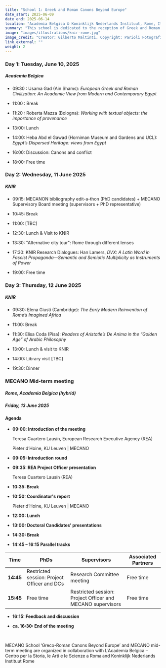 ```yaml
---
title: "School 1: Greek and Roman Canons Beyond Europe"
date_start: 2025-06-09
date_end: 2025-06-14
location: "Academia Belgica & Koninklijk Nederlands Instituut, Rome, Italy"
summary: "This school is dedicated to the reception of Greek and Roman 'canonical' texts outside Europe, from antiquity until the modern times."
image: "images/illustrations/knir-rome.jpg"
image_credit: "Creator: Gilberto Maltinti. Copyright: Parioli Fotografia."
link_external: ""
weight: 2
---
```


### **Day 1: Tuesday, June 10, 2025**

##### **Academia Belgica**

* 09:30 : Usama Gad (Ain Shams): *European Greek and Roman Civilization: An Academic View from Modern and Contemporary Egypt*

* 11:00 : Break 

* 11:20 : Roberta Mazza (Bologna): *Working with textual objects: the importance of provenance*
	
* 13:00: Lunch
	
* 14:00: Heba Abd el Gawad (Horniman Museum and Gardens and UCL): *Egypt’s Dispersed Heritage: views from Egypt* 
	
* 16:00: Discussion: Canons and conflict 

* 18:00: Free time 

### **Day 2: Wednesday, 11 June 2025**

##### **KNIR**

* 09:15:  MECANON bibliography edit-a-thon (PhD candidates) +  MECANO Supervisory Board meeting (supervisors + PhD representative)

* 10:45: Break 

* 11:00:  [TBC]

* 12:30: Lunch & Visit to KNIR 

* 13:30: "Alternative city tour": Rome through different lenses 

* 17:30:  KNIR Research Dialogues: Han Lamers, *DVX: A Latin Word in Fascist Propaganda—Semantic and Semiotic Multiplicity as Instruments of Power* 

* 19:00:  Free time 

### **Day 3: Thursday, 12 June 2025**

##### **KNIR** 

* 09:30:  Elena Giusti (Cambridge): *The Early Modern Reinvention of Rome’s Imagined Africa* 

* 11:00: Break 

* 11:30: Elisa Coda (Pisa): *Readers of Aristotle’s De Anima in the “Golden Age“ of Arabic Philosophy*

* 13:00: Lunch & visit to KNIR 

* 14:00: Library visit [TBC] 

* 19:30: Dinner

### **MECANO Mid-term meeting**

##### **Rome, Academia Belgica (hybrid)**
##### **Friday, 13 June 2025**


#### **Agenda**


* **09:00**: **Introduction of the meeting**

	Teresa Cuartero Lausín, European Research Executive Agency (REA)  

	Pieter d’Hoine, KU Leuven | MECANO 

* **09:05: Introduction round**  

* **09:35: REA Project Officer presentation**

	Teresa Cuartero Lausín (REA) 

* **10:35: Break**
	
* **10:50: Coordinator's report** 

	Pieter d’Hoine, KU Leuven | MECANO 

* **12:00: Lunch** 

* **13:00: Doctoral Candidates' presentations** 

* **14:30: Break** 


* **14:45 – 16:15 Parallel tracks**  

| Time | PhDs | Supervisors | Associated Partners |
| ---- | -----	| -----	| -----	|
| **14:45** | Restricted session: Project Officer and DCs  | Research Committee meeting |  Free time  | 
| **15:45** | Free time | Restricted session: Project Officer and MECANO supervisors | Free time |

* **16:15: Feedback and discussion**
	
* **ca. 16:30: End of the meeting** 
	
<br>

MECANO School ‘Greco-Roman Canons Beyond Europe’ and MECANO mid-term meeting are organized in collaboration with L’Academia Belgica – Centro per la Storia, le Arti e le Scienze a Roma and Koninklijk Nederlands Instituut Rome
 

 

 



